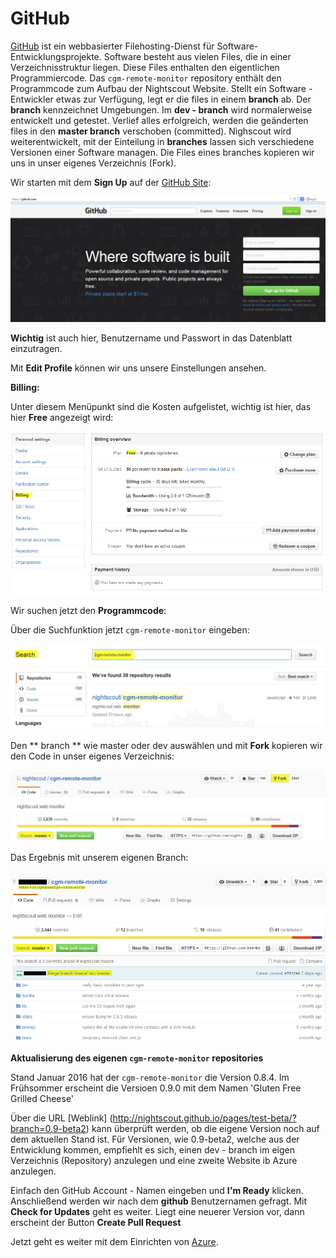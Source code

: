 # GitHub


[GitHub](https://de.wikipedia.org/wiki/GitHub) ist ein webbasierter Filehosting-Dienst für Software-Entwicklungsprojekte. Software besteht aus vielen Files, die in einer Verzeichnisstruktur liegen. Diese Files enthalten den eigentlichen Programmiercode. Das `cgm-remote-monitor` repository enthält den Programmcode zum Aufbau der Nightscout Website.
Stellt ein Software - Entwickler etwas zur Verfügung, legt er die files in einem  **branch** ab. Der **branch** kennzeichnet Umgebungen. Im  **dev - branch** wird normalerweise entwickelt und getestet. Verlief alles erfolgreich, werden die geänderten files in den **master branch** verschoben (committed). Nighscout wird weiterentwickelt,  mit der Einteilung in  **branches** lassen sich verschiedene Versionen einer Software managen.
Die  Files eines branches kopieren wir uns in unser eigenes Verzeichnis (Fork). 

Wir starten mit dem **Sign Up** auf der [GitHub Site](https://github.com/):

![github sign up](../images/github/github_sign_up.jpg)

**Wichtig** ist auch hier, Benutzername und Passwort in das Datenblatt einzutragen.

Mit **Edit Profile** können wir uns unsere Einstellungen ansehen. 

**Billing:**

 Unter diesem Menüpunkt sind die Kosten aufgelistet, wichtig ist hier, das hier **Free** angezeigt wird:
 
 ![github_billing](../images/github/github_billing.jpg)
 
 Wir suchen jetzt den **Programmcode**:
 
  Über die Suchfunktion jetzt `cgm-remote-monitor` eingeben:
 
 ![github_search](../images/github/github_search.jpg)
 
 Den ** branch ** wie master oder dev auswählen und mit **Fork** kopieren wir den Code in unser eigenes Verzeichnis:
 
 ![github_branch_master](../images/github/github_branch_master.jpg)
 
 
 Das Ergebnis mit unserem eigenen Branch:
 
 ![github_fork](../images/github/github_fork.jpg)
 
 
 
 
 
 **Aktualisierung des eigenen `cgm-remote-monitor` repositories**
 
 Stand Januar 2016 hat der `cgm-remote-monitor` die Version 0.8.4. Im Frühsommer erscheint die Versioen 0.9.0 mit dem Namen 'Gluten Free Grilled Cheese'
 
 Über die URL [Weblink] (http://nightscout.github.io/pages/test-beta/?branch=0.9-beta2) kann überprüft werden, ob die eigene Version noch auf dem aktuellen Stand ist. Für Versionen, wie 0.9-beta2, welche aus der Entwicklung kommen, empfiehlt es sich, einen dev - branch im eigen Verzeichnis (Repository) anzulegen und eine zweite Website ib Azure anzulegen.
 
 Einfach den GitHub Account - Namen eingeben und **I'm Ready** klicken. Anschließend werden wir nach dem **github** Benutzernamen gefragt. Mit **Check for Updates** geht es weiter. Liegt eine neuerer Version vor, dann erscheint der Button
 **Create Pull Request**
 
 
 
 
 
 
 
 Jetzt geht es weiter mit dem Einrichten von [Azure](../nightscout/azure.md).
 
 
 





